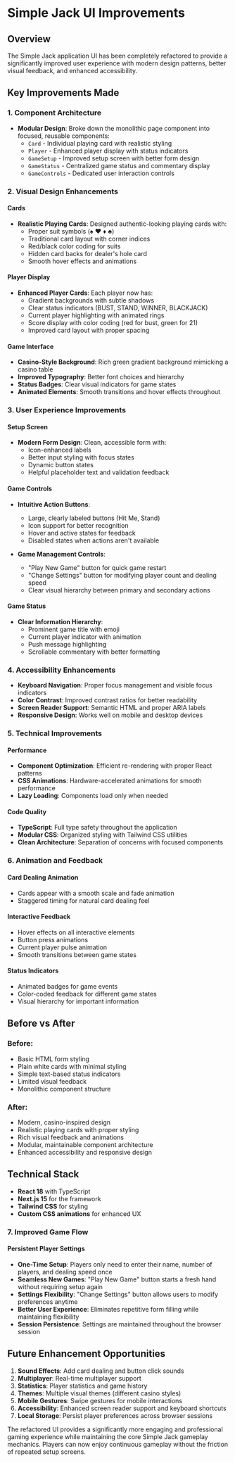 # Simple Jack UI Improvements

## Overview

The Simple Jack application UI has been completely refactored to provide a significantly improved user experience with modern design patterns, better visual feedback, and enhanced accessibility.

## Key Improvements Made

### 1. **Component Architecture**

- **Modular Design**: Broke down the monolithic page component into focused, reusable components:
  - `Card` - Individual playing card with realistic styling
  - `Player` - Enhanced player display with status indicators
  - `GameSetup` - Improved setup screen with better form design
  - `GameStatus` - Centralized game status and commentary display
  - `GameControls` - Dedicated user interaction controls

### 2. **Visual Design Enhancements**

#### **Cards**

- **Realistic Playing Cards**: Designed authentic-looking playing cards with:
  - Proper suit symbols (♠ ♥ ♦ ♣)
  - Traditional card layout with corner indices
  - Red/black color coding for suits
  - Hidden card backs for dealer's hole card
  - Smooth hover effects and animations

#### **Player Display**

- **Enhanced Player Cards**: Each player now has:
  - Gradient backgrounds with subtle shadows
  - Clear status indicators (BUST, STAND, WINNER, BLACKJACK)
  - Current player highlighting with animated rings
  - Score display with color coding (red for bust, green for 21)
  - Improved card layout with proper spacing

#### **Game Interface**

- **Casino-Style Background**: Rich green gradient background mimicking a casino table
- **Improved Typography**: Better font choices and hierarchy
- **Status Badges**: Clear visual indicators for game states
- **Animated Elements**: Smooth transitions and hover effects throughout

### 3. **User Experience Improvements**

#### **Setup Screen**

- **Modern Form Design**: Clean, accessible form with:
  - Icon-enhanced labels
  - Better input styling with focus states
  - Dynamic button states
  - Helpful placeholder text and validation feedback

#### **Game Controls**

- **Intuitive Action Buttons**:

  - Large, clearly labeled buttons (Hit Me, Stand)
  - Icon support for better recognition
  - Hover and active states for feedback
  - Disabled states when actions aren't available

- **Game Management Controls**:
  - "Play New Game" button for quick game restart
  - "Change Settings" button for modifying player count and dealing speed
  - Clear visual hierarchy between primary and secondary actions

#### **Game Status**

- **Clear Information Hierarchy**:
  - Prominent game title with emoji
  - Current player indicator with animation
  - Push message highlighting
  - Scrollable commentary with better formatting

### 4. **Accessibility Enhancements**

- **Keyboard Navigation**: Proper focus management and visible focus indicators
- **Color Contrast**: Improved contrast ratios for better readability
- **Screen Reader Support**: Semantic HTML and proper ARIA labels
- **Responsive Design**: Works well on mobile and desktop devices

### 5. **Technical Improvements**

#### **Performance**

- **Component Optimization**: Efficient re-rendering with proper React patterns
- **CSS Animations**: Hardware-accelerated animations for smooth performance
- **Lazy Loading**: Components load only when needed

#### **Code Quality**

- **TypeScript**: Full type safety throughout the application
- **Modular CSS**: Organized styling with Tailwind CSS utilities
- **Clean Architecture**: Separation of concerns with focused components

### 6. **Animation and Feedback**

#### **Card Dealing Animation**

- Cards appear with a smooth scale and fade animation
- Staggered timing for natural card dealing feel

#### **Interactive Feedback**

- Hover effects on all interactive elements
- Button press animations
- Current player pulse animation
- Smooth transitions between game states

#### **Status Indicators**

- Animated badges for game events
- Color-coded feedback for different game states
- Visual hierarchy for important information

## Before vs After

### Before:

- Basic HTML form styling
- Plain white cards with minimal styling
- Simple text-based status indicators
- Limited visual feedback
- Monolithic component structure

### After:

- Modern, casino-inspired design
- Realistic playing cards with proper styling
- Rich visual feedback and animations
- Modular, maintainable component architecture
- Enhanced accessibility and responsive design

## Technical Stack

- **React 18** with TypeScript
- **Next.js 15** for the framework
- **Tailwind CSS** for styling
- **Custom CSS animations** for enhanced UX

### 7. **Improved Game Flow**

#### **Persistent Player Settings**

- **One-Time Setup**: Players only need to enter their name, number of players, and dealing speed once
- **Seamless New Games**: "Play New Game" button starts a fresh hand without requiring setup again
- **Settings Flexibility**: "Change Settings" button allows users to modify preferences anytime
- **Better User Experience**: Eliminates repetitive form filling while maintaining flexibility
- **Session Persistence**: Settings are maintained throughout the browser session

## Future Enhancement Opportunities

1. **Sound Effects**: Add card dealing and button click sounds
2. **Multiplayer**: Real-time multiplayer support
3. **Statistics**: Player statistics and game history
4. **Themes**: Multiple visual themes (different casino styles)
5. **Mobile Gestures**: Swipe gestures for mobile interactions
6. **Accessibility**: Enhanced screen reader support and keyboard shortcuts
7. **Local Storage**: Persist player preferences across browser sessions

The refactored UI provides a significantly more engaging and professional gaming experience while maintaining the core Simple Jack gameplay mechanics. Players can now enjoy continuous gameplay without the friction of repeated setup screens.
